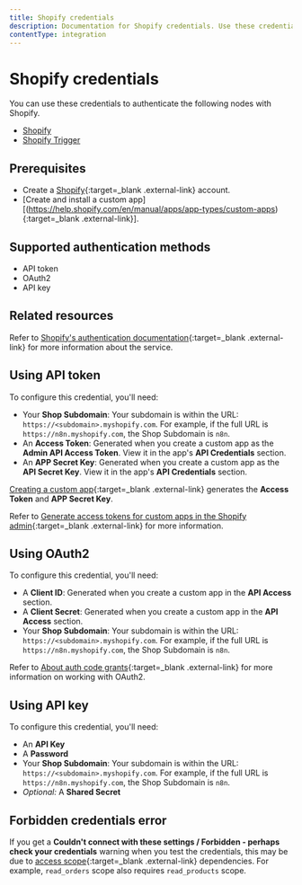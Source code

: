 ```yaml
---
title: Shopify credentials
description: Documentation for Shopify credentials. Use these credentials to authenticate Shopify in n8n, a workflow automation platform.
contentType: integration
---
```


# Shopify credentials

You can use these credentials to authenticate the following nodes with Shopify.

- [Shopify](/integrations/builtin/app-nodes/n8n-nodes-base.shopify/)
- [Shopify Trigger](/integrations/builtin/trigger-nodes/n8n-nodes-base.shopifytrigger/)

## Prerequisites

- Create a [Shopify](https://shopify.com/){:target=_blank .external-link} account.
- [Create and install a custom app][(https://help.shopify.com/en/manual/apps/app-types/custom-apps){:target=_blank .external-link}].

## Supported authentication methods

- API token
- OAuth2
- API key

## Related resources

Refer to [Shopify's authentication documentation](https://shopify.dev/docs/apps/auth){:target=_blank .external-link} for more information about the service.

## Using API token

To configure this credential, you'll need:

- Your **Shop Subdomain**: Your subdomain is within the URL: `https://<subdomain>.myshopify.com`. For example, if the full URL is `https://n8n.myshopify.com`, the Shop Subdomain is `n8n`.
- An **Access Token**: Generated when you create a custom app as the **Admin API Access Token**. View it in the app's **API Credentials** section.
- An **APP Secret Key**: Generated when you create a custom app as the **API Secret Key**. View it in the app's **API Credentials** section.

[Creating a custom app](https://help.shopify.com/en/manual/apps/app-types/custom-apps){:target=_blank .external-link} generates the **Access Token** and **APP Secret Key**.

Refer to [Generate access tokens for custom apps in the Shopify admin](https://shopify.dev/docs/apps/build/authentication-authorization/access-token-types/generate-app-access-tokens-admin){:target=_blank .external-link} for more information.

## Using OAuth2

To configure this credential, you'll need:

- A **Client ID**: Generated when you create a custom app in the **API Access** section.
- A **Client Secret**: Generated when you create a custom app in the **API Access** section.
- Your **Shop Subdomain**: Your subdomain is within the URL: `https://<subdomain>.myshopify.com`. For example, if the full URL is `https://n8n.myshopify.com`, the Shop Subdomain is `n8n`.

Refer to [About auth code grants](https://shopify.dev/docs/apps/build/authentication-authorization/get-access-tokens/auth-code-grant){:target=_blank .external-link} for more information on working with OAuth2.

## Using API key

To configure this credential, you'll need:

- An **API Key**
- A **Password**
- Your **Shop Subdomain**: Your subdomain is within the URL: `https://<subdomain>.myshopify.com`. For example, if the full URL is `https://n8n.myshopify.com`, the Shop Subdomain is `n8n`.
- _Optional:_ A **Shared Secret**

## Forbidden credentials error

<!-- This issue was noted by someone in the forums and we also ran into it while testing auth setup -->
If you get a **Couldn't connect with these settings / Forbidden - perhaps check your credentials** warning when you test the credentials, this may be due to [access scope](https://shopify.dev/docs/api/usage/access-scopes){:target=_blank .external-link} dependencies. For example, `read_orders` scope also requires `read_products` scope.
